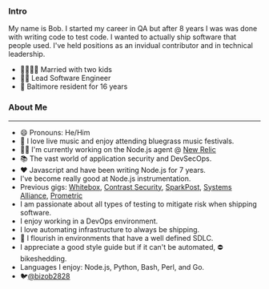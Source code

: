### Intro
My name is Bob. I started my career in QA but after 8 years I was was done with writing code to test code. I wanted to actually ship software that people used. I've held positions as an invidual contributor and in technical leadership.

 - 👨‍👩‍👧‍👦 Married with two kids
 - 👨‍💻 Lead Software Engineer
 - 🦀 Baltimore resident for 16 years


### About Me
------------
 - 😄 Pronouns: He/Him
 - 🎻 I love live music and enjoy attending bluegrass music festivals.
 - 🐱‍💻 I'm currently working on the Node.js agent @ [New Relic](https://github.com/newrelic/node-newrelic)
 - 📚 The vast world of application security and DevSecOps.
 - ❤️  Javascript and have been writing Node.js for 7 years.
 - I've become really good at Node.js instrumentation.
 - Previous gigs: [Whitebox](https://www.whitebox.com), [Contrast Security](https://www.contrastsecurity.com), [SparkPost](https://www.sparkpost.com), [Systems Alliance](https://www.systemsalliance.com), [Prometric](https://www.prometric.com)
 - I am passionate about all types of testing to mitigate risk when shipping software.
 - I enjoy working in a DevOps environment.
 - I love automating infrastructure to always be shipping.
 - 🌱 I flourish in environments that have a well defined SDLC.
 - I appreciate a good style guide but if it can't be automated, ⛔ bikeshedding.
 - Languages I enjoy: Node.js, Python, Bash, Perl, and Go.
 - 🐦[@bizob2828](https://www.twitter.com/bizob2828)


